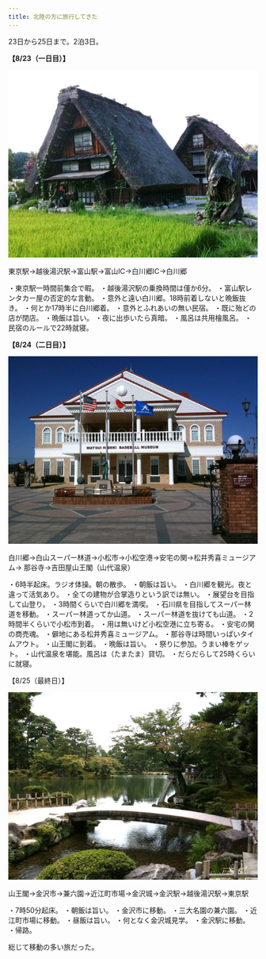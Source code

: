 ```yaml
---
title: 北陸の方に旅行してきた
---
```


23日から25日まで。2泊3日。

**【8/23（一日目）】**

![北陸旅行一日目の白川郷](/images/2009-08-23-first-day-of-the-trip-to-hokuriku.jpg)

東京駅→越後湯沢駅→富山駅→富山IC→白川郷IC→白川郷

・東京駅一時間前集合で暇。
・越後湯沢駅の乗換時間は僅か6分。
・富山駅レンタカー屋の否定的な言動。
・意外と遠い白川郷。18時前着しないと晩飯抜き。
・何とか17時半に白川郷着。
・意外とふれあいの無い民宿。
・既に殆どの店が閉店。
・晩飯は旨い。
・夜に出歩いたら真暗。
・風呂は共用檜風呂。
・民宿のルールで22時就寝。

**【8/24（二日目）】**

![北陸旅行二日目の松井秀喜ベースボールミュージアム](/images/2009-08-24-second-day-of-the-trip-to-hokuriku.jpg)

白川郷→白山スーパー林道→小松市→小松空港→安宅の関→松井秀喜ミュージアム→
那谷寺→吉田屋山王閣（山代温泉）

・6時半起床。ラジオ体操。朝の散歩。
・朝飯は旨い。
・白川郷を観光。夜と違って活気あり。
・全ての建物が合掌造りという訳では無い。
・展望台を目指して山登り。
・3時間くらいで白川郷を満喫。
・石川県を目指してスーパー林道を移動。
・スーパー林道ってか山道。
・スーパー林道を抜けても山道。
・2時間半くらいで小松市到着。
・用は無いけど小松空港に立ち寄る。
・安宅の関の商売魂。
・僻地にある松井秀喜ミュージアム。
・那谷寺は時間いっぱいタイムアウト。
・山王閣に到着。
・晩飯は旨い。
・祭りに参加。うまい棒をゲット。
・山代温泉を堪能。風呂は（たまたま）貸切。
・だらだらして25時くらいに就寝。

【8/25（最終日）】

![北陸旅行三日目の兼六園](/images/2009-08-25-last-day-of-the-trip-to-hokuriku.jpg)

山王閣→金沢市→兼六園→近江町市場→金沢城→金沢駅→越後湯沢駅→東京駅

・7時50分起床。
・朝飯は旨い。
・金沢市に移動。
・三大名園の兼六園。
・近江町市場に移動。
・昼飯は旨い。
・何となく金沢城見学。
・金沢駅に移動。
・帰路。

総じて移動の多い旅だった。

